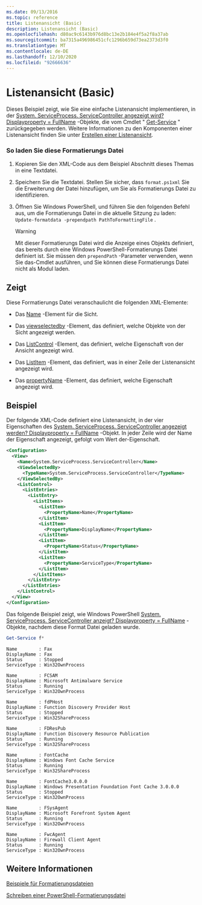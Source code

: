 ```yaml
---
ms.date: 09/13/2016
ms.topic: reference
title: Listenansicht (Basic)
description: Listenansicht (Basic)
ms.openlocfilehash: d80ac9c6143b976d8bc13e2b184e4f5a2f8a37ab
ms.sourcegitcommit: ba7315a496986451cfc1296b659d73ea2373d3f0
ms.translationtype: MT
ms.contentlocale: de-DE
ms.lasthandoff: 12/10/2020
ms.locfileid: "92666636"
---
```

# <a name="list-view-basic"></a>Listenansicht (Basic)

Dieses Beispiel zeigt, wie Sie eine einfache Listenansicht implementieren, in der [System. ServiceProcess. ServiceController angezeigt wird? Displayproperty = FullName](/dotnet/api/System.ServiceProcess.ServiceController) -Objekte, die vom Cmdlet " [Get-Service](/powershell/module/microsoft.powershell.management/get-service) " zurückgegeben werden. Weitere Informationen zu den Komponenten einer Listenansicht finden Sie unter [Erstellen einer Listenansicht](./creating-a-list-view.md).

### <a name="to-load-this-formatting-file"></a>So laden Sie diese Formatierungs Datei

1. Kopieren Sie den XML-Code aus dem Beispiel Abschnitt dieses Themas in eine Textdatei.

2. Speichern Sie die Textdatei. Stellen Sie sicher, dass `format.ps1xml` Sie die Erweiterung der Datei hinzufügen, um Sie als Formatierungs Datei zu identifizieren.

3. Öffnen Sie Windows PowerShell, und führen Sie den folgenden Befehl aus, um die Formatierungs Datei in die aktuelle Sitzung zu laden: `Update-formatdata -prependpath PathToFormattingFile` .

   > [!WARNING]
   > Mit dieser Formatierungs Datei wird die Anzeige eines Objekts definiert, das bereits durch eine Windows PowerShell-Formatierungs Datei definiert ist. Sie müssen den `prependPath` -Parameter verwenden, wenn Sie das-Cmdlet ausführen, und Sie können diese Formatierungs Datei nicht als Modul laden.

## <a name="demonstrates"></a>Zeigt

Diese Formatierungs Datei veranschaulicht die folgenden XML-Elemente:

- Das [Name](./name-element-for-view-format.md) -Element für die Sicht.

- Das [viewselectedby](./viewselectedby-element-format.md) -Element, das definiert, welche Objekte von der Sicht angezeigt werden.

- Das [ListControl](./listcontrol-element-format.md) -Element, das definiert, welche Eigenschaft von der Ansicht angezeigt wird.

- Das [ListItem](./listitem-element-for-listitems-for-listcontrol-format.md) -Element, das definiert, was in einer Zeile der Listenansicht angezeigt wird.

- Das [propertyName](./propertyname-element-for-listitem-for-listcontrol-format.md) -Element, das definiert, welche Eigenschaft angezeigt wird.

## <a name="example"></a>Beispiel

Der folgende XML-Code definiert eine Listenansicht, in der vier Eigenschaften des [System. ServiceProcess. ServiceController angezeigt werden? Displayproperty = FullName](/dotnet/api/System.ServiceProcess.ServiceController) -Objekt. In jeder Zeile wird der Name der Eigenschaft angezeigt, gefolgt vom Wert der-Eigenschaft.

```xml
<Configuration>
  <View>
    <Name>System.ServiceProcess.ServiceController</Name>
    <ViewSelectedBy>
      <TypeName>System.ServiceProcess.ServiceController</TypeName>
    </ViewSelectedBy>
    <ListControl>
      <ListEntries>
        <ListEntry>
          <ListItems>
            <ListItem>
              <PropertyName>Name</PropertyName>
            </ListItem>
            <ListItem>
              <PropertyName>DisplayName</PropertyName>
            </ListItem>
            <ListItem>
              <PropertyName>Status</PropertyName>
            </ListItem>
            <ListItem>
              <PropertyName>ServiceType</PropertyName>
            </ListItem>
          </ListItems>
        </ListEntry>
      </ListEntries>
    </ListControl>
  </View>
</Configuration>
```

Das folgende Beispiel zeigt, wie Windows PowerShell [System. ServiceProcess. ServiceController anzeigt? Displayproperty = FullName](/dotnet/api/System.ServiceProcess.ServiceController) -Objekte, nachdem diese Format Datei geladen wurde.

```powershell
Get-Service f*
```

```output
Name        : Fax
DisplayName : Fax
Status      : Stopped
ServiceType : Win32OwnProcess

Name        : FCSAM
DisplayName : Microsoft Antimalware Service
Status      : Running
ServiceType : Win32OwnProcess

Name        : fdPHost
DisplayName : Function Discovery Provider Host
Status      : Stopped
ServiceType : Win32ShareProcess

Name        : FDResPub
DisplayName : Function Discovery Resource Publication
Status      : Running
ServiceType : Win32ShareProcess

Name        : FontCache
DisplayName : Windows Font Cache Service
Status      : Running
ServiceType : Win32ShareProcess

Name        : FontCache3.0.0.0
DisplayName : Windows Presentation Foundation Font Cache 3.0.0.0
Status      : Stopped
ServiceType : Win32OwnProcess

Name        : FSysAgent
DisplayName : Microsoft Forefront System Agent
Status      : Running
ServiceType : Win32OwnProcess

Name        : FwcAgent
DisplayName : Firewall Client Agent
Status      : Running
ServiceType : Win32OwnProcess
```

## <a name="see-also"></a>Weitere Informationen

[Beispiele für Formatierungsdateien](./examples-of-formatting-files.md)

[Schreiben einer PowerShell-Formatierungsdatei](./writing-a-powershell-formatting-file.md)
